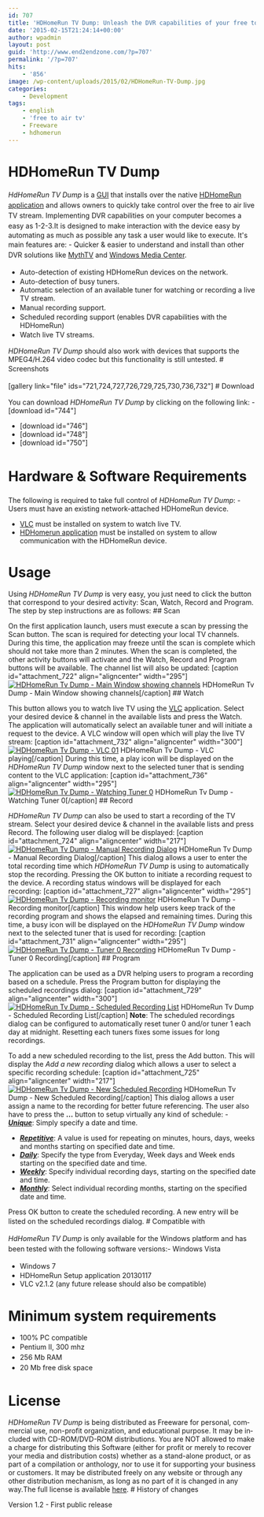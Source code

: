 ```yaml
---
id: 707
title: 'HDHomeRun TV Dump: Unleash the DVR capabilities of your free to air live TV stream'
date: '2015-02-15T21:24:14+00:00'
author: wpadmin
layout: post
guid: 'http://www.end2endzone.com/?p=707'
permalink: '/?p=707'
hits:
    - '856'
image: /wp-content/uploads/2015/02/HDHomeRun-TV-Dump.jpg
categories:
    - Development
tags:
    - english
    - 'free to air tv'
    - Freeware
    - hdhomerun
---
```


# HDHomeRun TV Dump

<span style="line-height: 1.5;">*HdHomeRun TV Dump* is a [GUI](http://en.wikipedia.org/wiki/Graphical_user_interface) that installs over the native [HDHomeRun application](http://www.silicondust.com/support/downloads/) and allows owners to quickly take control over the free to air live TV stream. Implementing DVR capabilities on your computer becomes a easy as 1-2-3.</span>It is designed to make interaction with the device easy by automating as much as possible any task a user would like to execute. It's main features are: - <span style="line-height: 1.5;">Quicker &amp; easier to understand and install than other DVR solutions like [MythTV](https://www.mythtv.org/) and [Windows Media Center](http://windows.microsoft.com/en-CA/windows/products/windows-media-center).</span>
- <span style="line-height: 1.5;">Auto-detection of existing HDHomeRun devices on the network.</span>
- Auto-detection of busy tuners.
- Automatic selection of an available tuner for watching or recording a live TV stream.
- <span style="line-height: 1.5;">Manual recording support.</span>
- Scheduled recording support (enables DVR capabilities with the HDHomeRun)
- <span style="line-height: 1.5;">Watch live TV streams.</span>

*HDHomeRun TV Dump* should also work with devices that supports the MPEG4/H.264 video codec but this functionality is still untested. # <span style="line-height: 1.5;">Screenshots</span>

\[gallery link="file" ids="721,724,727,726,729,725,730,736,732"\] # <span style="line-height: 1.5;">Download</span>

You can download *HDHomeRun TV Dump* by clicking on the following link: - \[download id="744"\]
- \[download id="746"\]
- \[download id="748"\]
- \[download id="750"\]

# <span style="line-height: 1.5;">Hardware &amp; Software Requirements</span>

The following is required to take full control of *HDHomeRun TV Dump*: - Users must have an existing network-attached HDHomeRun device.
- [VLC](http://www.videolan.org/vlc/download-windows.html) must be installed on system to watch live TV.
- [HDHomerun application](http://www.silicondust.com/support/downloads/) must be installed on system to allow communication with the HDHomeRun device.

# Usage

Using *HDHomeRun TV Dump* is very easy, you just need to click the button that correspond to your desired activity: <span class="button3D_outter"><span class="button3D_inner">Scan</span></span>, <span class="button3D_outter"><span class="button3D_inner">Watch</span></span>, <span class="button3D_outter"><span class="button3D_inner">Record</span></span> and <span class="button3D_outter"><span class="button3D_inner">Program</span></span>. The step by step instructions are as follows: ## Scan

On the first application launch, users must execute a scan by pressing the <span class="button3D_outter"><span class="button3D_inner">Scan</span></span> button. The scan is required for detecting your local TV channels. During this time, the application may freeze until the scan is complete which should not take more than 2 minutes. When the scan is completed, the other activity buttons will activate and the <span class="button3D_outter"><span class="button3D_inner">Watch</span></span>, <span class="button3D_outter"><span class="button3D_inner">Record</span></span> and <span class="button3D_outter"><span class="button3D_inner">Program</span></span> buttons will be available. The channel list will also be updated: \[caption id="attachment\_722" align="aligncenter" width="295"\][![HDHomeRun Tv Dump - Main Window showing channels](https://www.end2endzone.com/wp-content/uploads/2015/02/HDHomeRun-Tv-Dump-Main-Window-showing-channels.png)](https://www.end2endzone.com/wp-content/uploads/2015/02/HDHomeRun-Tv-Dump-Main-Window-showing-channels.png) HDHomeRun Tv Dump - Main Window showing channels\[/caption\] ## Watch

This button allows you to watch live TV using the [VLC](http://www.videolan.org/vlc/download-windows.html) application. Select your desired device &amp; channel in the available lists and press the <span class="button3D_outter"><span class="button3D_inner">Watch</span></span>. The application will automatically select an available tuner and will initiate a request to the device. A VLC window will open which will play the live TV stream: \[caption id="attachment\_732" align="aligncenter" width="300"\][![HDHomeRun Tv Dump - VLC 01](https://www.end2endzone.com/wp-content/uploads/2015/02/HDHomeRun-Tv-Dump-VLC-01-300x199.png)](https://www.end2endzone.com/wp-content/uploads/2015/02/HDHomeRun-Tv-Dump-VLC-01.png) HDHomeRun Tv Dump - VLC playing\[/caption\] During this time, a play icon will be displayed on the *HDHomeRun TV Dump* window next to the selected tuner that is sending content to the VLC application: \[caption id="attachment\_736" align="aligncenter" width="295"\][![HDHomeRun Tv Dump - Watching Tuner 0](https://www.end2endzone.com/wp-content/uploads/2015/02/HDHomeRun-Tv-Dump-Watching-Tuner-0.png)](https://www.end2endzone.com/wp-content/uploads/2015/02/HDHomeRun-Tv-Dump-Watching-Tuner-0.png) HDHomeRun Tv Dump - Watching Tuner 0\[/caption\] ## Record

*HDHomeRun TV Dump* can also be used to start a recording of the TV stream. Select your desired device &amp; channel in the available lists and press <span class="button3D_outter"><span class="button3D_inner">Record</span></span>. The following user dialog will be displayed: \[caption id="attachment\_724" align="aligncenter" width="217"\][![HDHomeRun Tv Dump - Manual Recording Dialog](https://www.end2endzone.com/wp-content/uploads/2015/02/HDHomeRun-Tv-Dump-Manual-Recording-Dialog-217x300.png)](https://www.end2endzone.com/wp-content/uploads/2015/02/HDHomeRun-Tv-Dump-Manual-Recording-Dialog.png) HDHomeRun Tv Dump - Manual Recording Dialog\[/caption\] This dialog allows a user to enter the total recording time which *HDHomeRun TV Dump* is using to automatically stop the recording. Pressing the <span class="button3D_outter"><span class="button3D_inner">OK</span></span> button to initiate a recording request to the device. A recording status windows will be displayed for each recording: \[caption id="attachment\_727" align="aligncenter" width="295"\][![HDHomeRun Tv Dump - Recording monitor](https://www.end2endzone.com/wp-content/uploads/2015/02/HDHomeRun-Tv-Dump-Recording-monitor.png)](https://www.end2endzone.com/wp-content/uploads/2015/02/HDHomeRun-Tv-Dump-Recording-monitor.png) HDHomeRun Tv Dump - Recording monitor\[/caption\] This window help users keep track of the recording program and shows the elapsed and remaining times. During this time, a busy icon will be displayed on the *HDHomeRun TV Dump* window next to the selected tuner that is used for recording: \[caption id="attachment\_731" align="aligncenter" width="295"\][![HDHomeRun Tv Dump - Tuner 0 Recording](https://www.end2endzone.com/wp-content/uploads/2015/02/HDHomeRun-Tv-Dump-Tuner-0-Recording.png)](https://www.end2endzone.com/wp-content/uploads/2015/02/HDHomeRun-Tv-Dump-Tuner-0-Recording.png) HDHomeRun Tv Dump - Tuner 0 Recording\[/caption\] ## Program

The application can be used as a DVR helping users to program a recording based on a schedule. Press the <span class="button3D_outter"><span class="button3D_inner">Program</span></span> button for displaying the scheduled recordings dialog: \[caption id="attachment\_729" align="aligncenter" width="300"\][![HDHomeRun Tv Dump - Scheduled Recording List](https://www.end2endzone.com/wp-content/uploads/2015/02/HDHomeRun-Tv-Dump-Scheduled-Recording-List-300x161.png)](https://www.end2endzone.com/wp-content/uploads/2015/02/HDHomeRun-Tv-Dump-Scheduled-Recording-List.png) HDHomeRun Tv Dump - Scheduled Recording List\[/caption\] **Note**: The scheduled recordings dialog can be configured to automatically reset tuner 0 and/or tuner 1 each day at midnight. Resetting each tuners fixes some issues for long recordings.

To add a new scheduled recording to the list, press the <span class="button3D_outter"><span class="button3D_inner">Add</span></span> button. This will display the *Add a new recording* dialog which allows a user to select a specific recording schedule: \[caption id="attachment\_725" align="aligncenter" width="217"\][![HDHomeRun Tv Dump - New Scheduled Recording](https://www.end2endzone.com/wp-content/uploads/2015/02/HDHomeRun-Tv-Dump-New-Scheduled-Recording-217x300.png)](https://www.end2endzone.com/wp-content/uploads/2015/02/HDHomeRun-Tv-Dump-New-Scheduled-Recording.png) HDHomeRun Tv Dump - New Scheduled Recording\[/caption\] This dialog allows a user assign a name to the recording for better future referencing. The user also have to press the **<span class="button3D_outter"><span class="button3D_inner">...</span></span>** button to setup virtually any kind of schedule: - <span style="text-decoration: underline;">***Unique***</span>: Simply specify a date and time.
- <span style="text-decoration: underline;">***Repetitive***</span>: A value is used for repeating on minutes, hours, days, weeks and months starting on specified date and time.
- <span style="text-decoration: underline;">***Daily***</span>: Specify the type from Everyday, Week days and Week ends starting on the specified date and time.
- <span style="text-decoration: underline;">***Weekly***</span>: Specify individual recording days, starting on the specified date and time.
- <span style="text-decoration: underline;">***Monthly***</span>: Select individual recording months, starting on the specified date and time.

Press <span class="button3D_outter"><span class="button3D_inner">OK</span></span> button to create the scheduled recording. A new entry will be listed on the scheduled recordings dialog. # <span style="line-height: 1.5;">Compatible with</span>

<span style="line-height: 1.5;">*HdHomeRun TV Dump* is only available for the Windows platform and has been tested with the following software versions:</span>- Windows Vista
- <span style="text-align: justify; line-height: 1.5;">Windows 7</span>
- HDHomeRun Setup application 20130117
- VLC v2.1.2 (any future release should also be compatible)

# Minimum system requirements

- 100% PC compatible
- <span style="text-align: justify; line-height: 1.5;">Pentium II, 300 mhz</span>
- <span style="text-align: justify; line-height: 1.5;">256 Mb RAM</span>
- <span style="text-align: justify; line-height: 1.5;">20 Mb free disk space</span>

# License

<span lang="EN-US">*HDHomeRun TV Dump* is being distributed as Freeware for personal, commercial use, non-profit organization, and educational purpose. It may be included with CD-ROM/DVD-ROM distributions. You are NOT allowed to make a charge for distributing this Software (either for profit or merely to recover your media and distribution costs) whether as a stand-alone product, or as part of a compilation or anthology, nor to use it for supporting your business or customers. It may be distributed freely on any website or through any other distribution mechanism, as long as no part of it is changed in any way.</span>The full license is available [here](https://www.end2endzone.com/wp-content/uploads/2015/02/HDHomeRun-TV-Dump-EULA.htm). # History of changes

Version 1.2 - First public release